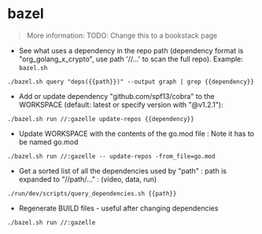 # bazel

> More information: TODO: Change this to a bookstack page

- See what uses a dependency in the repo path (dependency format is "org_golang_x_crypto", use path '//...' to scan the full repo). Example: `bazel.sh`

`./bazel.sh query "deps({{path}})" --output graph | grep {{dependency}}`   

- Add or update dependency "github.com/spf13/cobra" to the WORKSPACE (default: latest or specify version with "@v1.2.1"): 

`./bazel.sh run //:gazelle update-repos {{dependency}}`       

- Update WORKSPACE with the contents of the go.mod file : Note it has to be named go.mod

`./bazel.sh run //:gazelle -- update-repos -from_file=go.mod`
  
- Get a sorted list of all the dependencies used by "path" : path is expanded to "//path/..." : (video, data, run)

`./run/dev/scripts/query_dependencies.sh {{path}}` 

- Regenerate BUILD files - useful after changing dependencies

`./bazel.sh run //:gazelle`
